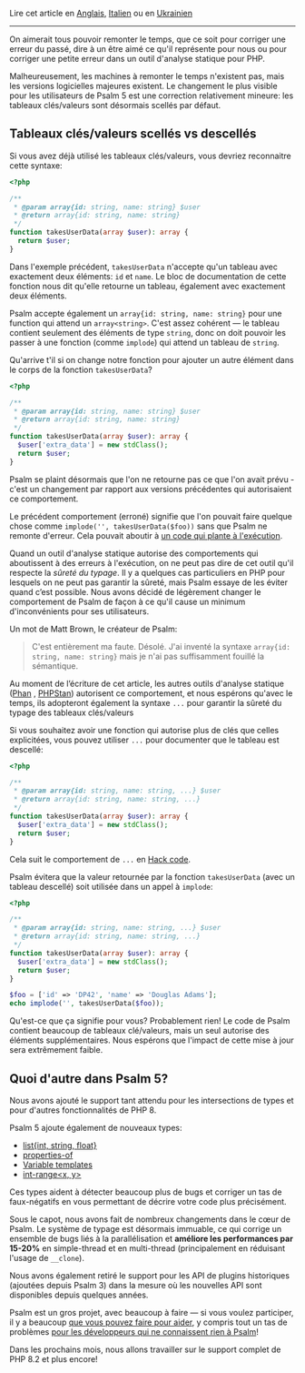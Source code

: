 <!--
  title: Announcing Psalm 5
  date: 2022-11-23 08:30:00
  author: The Maintainers of Psalm
-->

Lire cet article en [Anglais](/articles/psalm-5), [Italien](/articles/psalm-5-it) ou en [Ukrainien](/articles/psalm-5-uk)

---

On aimerait tous pouvoir remonter le temps, que ce soit pour corriger une erreur du passé, dire à un être aimé ce qu'il représente pour nous ou pour corriger une petite erreur dans un outil d'analyse statique pour PHP.

Malheureusement, les machines à remonter le temps n'existent pas, mais les versions logicielles majeures existent. Le changement le plus visible pour les utilisateurs de Psalm 5 est une correction relativement mineure: les tableaux clés/valeurs sont désormais scellés par défaut.

## Tableaux clés/valeurs scellés vs descellés

Si vous avez déjà utilisé les tableaux clés/valeurs, vous devriez reconnaitre cette syntaxe:

```php
<?php

/**
 * @param array{id: string, name: string} $user
 * @return array{id: string, name: string}
 */
function takesUserData(array $user): array {
  return $user;
}
```

Dans l'exemple précédent, `takesUserData` n'accepte qu'un tableau avec exactement deux éléments: `id` et `name`. Le bloc de documentation de cette fonction nous dit qu'elle retourne un tableau, également avec exactement deux éléments.

Psalm accepte également un `array{id: string, name: string}` pour une function qui attend un `array<string>`. C'est assez cohérent — le tableau contient seulement des éléments de type `string`, donc on doit pouvoir les passer à une fonction (comme `implode`) qui attend un tableau de `string`.

Qu'arrive t'il si on change notre fonction pour ajouter un autre élément dans le corps de la fonction `takesUserData`?

```php
<?php

/**
 * @param array{id: string, name: string} $user
 * @return array{id: string, name: string}
 */
function takesUserData(array $user): array {
  $user['extra_data'] = new stdClass();
  return $user;
}
```

Psalm se plaint désormais que l'on ne retourne pas ce que l'on avait prévu - c'est un changement par rapport aux versions précédentes qui autorisaient ce comportement.

Le précédent comportement (erroné) signifie que l'on pouvait faire quelque chose comme `implode('', takesUserData($foo))` sans que Psalm ne remonte d'erreur. Cela pouvait aboutir à [un code qui plante à l'exécution](https://3v4l.org/PoVil).

Quand un outil d'analyse statique autorise des comportements qui aboutissent à des erreurs à l'exécution, on ne peut pas dire de cet outil qu'il respecte la *sûreté du typage*. Il y a quelques cas particuliers en PHP pour lesquels on ne peut pas garantir la sûreté, mais Psalm essaye de les éviter quand c’est possible. Nous avons décidé de légèrement changer le comportement de Psalm de façon à ce qu'il cause un minimum d'inconvénients pour ses utilisateurs.

Un mot de Matt Brown, le créateur de Psalm:

> C'est entièrement ma faute. Désolé. J'ai inventé la syntaxe `array{id: string, name: string}` mais je n'ai pas suffisamment fouillé la sémantique.

Au moment de l’écriture de cet article, les autres outils d'analyse statique ([Phan](https://phan.github.io/demo/?code=%3C%3Fphp%0A%0A%2F**%0A+*+%40param+array%7Bid%3A+string%2C+name%3A+string%7D+%24user%0A+*+%40return+array%7Bid%3A+string%2C+name%3A+string%7D%0A+*%2F%0Afunction+takesUserData%28array+%24user%29%3A+array+%7B%0A++%24user%5B%27extra_data%27%5D+%3D+new+stdClass%28%29%3B%0A++return+%24user%3B%0A%7D%0A%0A%24foo+%3D+%5B%27id%27+%3D%3E+%27DP42%27%2C+%27name%27+%3D%3E+%27Douglas+Adams%27%5D%3B%0Aecho+implode%28%27%27%2C+takesUserData%28%24foo%29%29%3B) , [PHPStan](https://phpstan.org/r/4a61d13c-74f0-46d3-9bad-f3a61dd1d172)) autorisent ce comportement, et nous espérons qu'avec le temps, ils adopteront également la syntaxe `...` pour garantir la sûreté du typage des tableaux clés/valeurs

Si vous souhaitez avoir une fonction qui autorise plus de clés que celles explicitées, vous pouvez utiliser `...` pour documenter que le tableau est descellé:

```php
<?php

/**
 * @param array{id: string, name: string, ...} $user
 * @return array{id: string, name: string, ...}
 */
function takesUserData(array $user): array {
  $user['extra_data'] = new stdClass();
  return $user;
}
```

Cela suit le comportement de `...` en [Hack code](https://docs.hhvm.com/hack/built-in-types/shape#open-and-closed-shapes).

Psalm évitera que la valeur retournée par la fonction `takesUserData` (avec un tableau descellé) soit utilisée dans un appel à `implode`:

```php
<?php

/**
 * @param array{id: string, name: string, ...} $user
 * @return array{id: string, name: string, ...}
 */
function takesUserData(array $user): array {
  $user['extra_data'] = new stdClass();
  return $user;
}

$foo = ['id' => 'DP42', 'name' => 'Douglas Adams'];
echo implode('', takesUserData($foo));
```

Qu'est-ce que ça signifie pour vous? Probablement rien! Le code de Psalm contient beaucoup de tableaux clé/valeurs, mais un seul autorise des éléments supplémentaires. Nous espérons que l'impact de cette mise à jour sera extrêmement faible.

## Quoi d'autre dans Psalm 5?

Nous avons ajouté le support tant attendu pour les intersections de types et pour d'autres fonctionnalités de PHP 8.

Psalm 5 ajoute également de nouveaux types:

- [list{int, string, float}](https://psalm.dev/docs/annotating_code/type_syntax/array_types/#list-shapes)
- [properties-of<T>](https://psalm.dev/docs/annotating_code/type_syntax/utility_types/#properties-oft)
- [Variable templates](https://psalm.dev/docs/annotating_code/type_syntax/utility_types/#variable-templates)
- [int-range<x, y>](https://psalm.dev/docs/annotating_code/type_syntax/scalar_types/#int-range)

Ces types aident à détecter beaucoup plus de bugs et corriger un tas de faux-négatifs en vous permettant de décrire votre code plus précisément.

Sous le capot, nous avons fait de nombreux changements dans le cœur de Psalm. Le système de typage est désormais immuable, ce qui corrige un ensemble de bugs liés à la parallélisation et **améliore les performances par 15-20%** en simple-thread et en multi-thread (principalement en réduisant l'usage de `__clone`).

Nous avons également retiré le support pour les API de plugins historiques (ajoutées depuis Psalm 3) dans la mesure où les nouvelles API sont disponibles depuis quelques années.

Psalm est un gros projet, avec beaucoup à faire — si vous voulez participer, il y a beaucoup [que vous pouvez faire pour aider](https://github.com/vimeo/psalm/issues?q=is%3Aissue+is%3Aopen+label%3A%22Help+wanted%22), y compris tout un tas de problèmes [pour les développeurs qui ne connaissent rien à Psalm](https://github.com/vimeo/psalm/issues?q=is%3Aissue+is%3Aopen+label%3A%22easy+problems%22)!

Dans les prochains mois, nous allons travailler sur le support complet de PHP 8.2 et plus encore!

